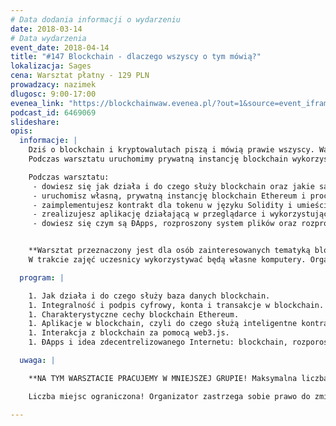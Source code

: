 ```yaml
---
# Data dodania informacji o wydarzeniu
date: 2018-03-14
# Data wydarzenia
event_date: 2018-04-14
title: "#147 Blockchain - dlaczego wszyscy o tym mówią?"
lokalizacja: Sages
cena: Warsztat płatny - 129 PLN
prowadzacy: nazimek
dlugosc: 9:00-17:00
evenea_link: "https://blockchainwaw.evenea.pl/?out=1&source=event_iframe"
podcast_id: 6469069
slideshare:
opis:
  informacje: |
    Dziś o blockchain i kryptowalutach piszą i mówią prawie wszyscy. Warto dowiedzieć się jak działa ta baza danych i w jakich systemach przydatne może być jej użycie, a do czego się zupełnie nie nadaje.
    Podczas warsztatu uruchomimy prywatną instancję blockchain wykorzystując implementację Ethereum, przygotujemy inteligentny kontrakt oraz aplikację kliencką komunikującą się z blockchain z poziomu przeglądarki. Rozprawimy się też z mitami, które jak łańcuszek krążą o łańcuchu bloków. Do warsztatu wymagany jest komputer z systemem Windows, Linux lub macOS.

    Podczas warsztatu:
     - dowiesz się jak działa i do czego służy blockchain oraz jakie są jego zastosowania
     - uruchomisz własną, prywatną instancję blockchain Ethereum i proces kopania bloków
     - zaimplementujesz kontrakt dla tokenu w języku Solidity i umieścisz go w blockchain
     - zrealizujesz aplikację działającą w przeglądarce i wykorzystującą Twój blockchain jako bazę danych
     - dowiesz się czym są ÐApps, rozproszony system plików oraz rozproszona komunikacja


    **Warsztat przeznaczony jest dla osób zainteresowanych tematyką blockchain i znających podstawowe zasady programowania. Nie musisz być programistą na co dzień, aby wziąć w nim udział.**
    W trakcie zajęć uczesnicy wykorzystywać będą własne komputery. Organizator zapewnia serwis kawowy oraz pizzę w porze obiadowej.

  program: |

    1. Jak działa i do czego służy baza danych blockchain.
    1. Integralność i podpis cyfrowy, konta i transakcje w blockchain.
    1. Charakterystyczne cechy blockchain Ethereum.
    1. Aplikacje w blockchain, czyli do czego służą inteligentne kontrakty.
    1. Interakcja z blockchain za pomocą web3.js.
    1. ÐApps i idea zdecentrelizowanego Internetu: blockchain, rozporoszone systemy plików i rozproszona komunikacja.

  uwaga: |

    **NA TYM WARSZTACIE PRACUJEMY W MNIEJSZEJ GRUPIE! Maksymalna liczba uczestników tego wydarzenia to 17 osób. Uczenie się w takiej grupie, zapewni większy komfort pracy każdemu z uczestników.**

    Liczba miejsc ograniczona! Organizator zastrzega sobie prawo do zmiany lokalizacji wydarzenia oraz jego odwołania w przypadku niezgłoszenia się minimalnej liczby uczestników.

---
```

